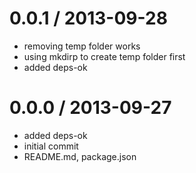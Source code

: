 
0.0.1 / 2013-09-28
==================

  * removing temp folder works
  * using mkdirp to create temp folder first
  * added deps-ok

0.0.0 / 2013-09-27
==================

  * added deps-ok
  * initial commit
  * README.md, package.json
